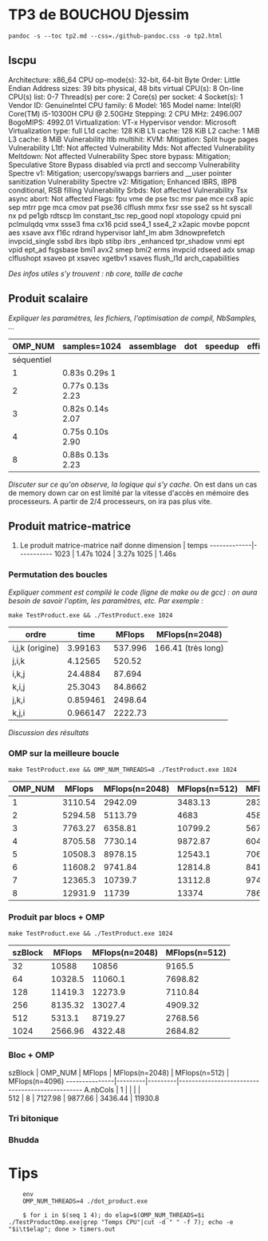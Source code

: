 

# TP3 de BOUCHOU Djessim

`pandoc -s --toc tp2.md --css=./github-pandoc.css -o tp2.html`





## lscpu

Architecture:                    x86_64
CPU op-mode(s):                  32-bit, 64-bit
Byte Order:                      Little Endian
Address sizes:                   39 bits physical, 48 bits virtual
CPU(s):                          8
On-line CPU(s) list:             0-7
Thread(s) per core:              2
Core(s) per socket:              4
Socket(s):                       1
Vendor ID:                       GenuineIntel
CPU family:                      6
Model:                           165
Model name:                      Intel(R) Core(TM) i5-10300H CPU @ 2.50GHz
Stepping:                        2
CPU MHz:                         2496.007
BogoMIPS:                        4992.01
Virtualization:                  VT-x
Hypervisor vendor:               Microsoft
Virtualization type:             full
L1d cache:                       128 KiB
L1i cache:                       128 KiB
L2 cache:                        1 MiB
L3 cache:                        8 MiB
Vulnerability Itlb multihit:     KVM: Mitigation: Split huge pages
Vulnerability L1tf:              Not affected
Vulnerability Mds:               Not affected
Vulnerability Meltdown:          Not affected
Vulnerability Spec store bypass: Mitigation; Speculative Store Bypass disabled via prctl and seccomp
Vulnerability Spectre v1:        Mitigation; usercopy/swapgs barriers and __user pointer sanitization
Vulnerability Spectre v2:        Mitigation; Enhanced IBRS, IBPB conditional, RSB filling
Vulnerability Srbds:             Not affected
Vulnerability Tsx async abort:   Not affected
Flags:                           fpu vme de pse tsc msr pae mce cx8 apic sep mtrr pge mca cmov pat pse36 clflush mmx fxsr sse sse2 ss ht syscall nx pd
                                 pe1gb rdtscp lm constant_tsc rep_good nopl xtopology cpuid pni pclmulqdq vmx ssse3 fma cx16 pcid sse4_1 sse4_2 x2apic
                                  movbe popcnt aes xsave avx f16c rdrand hypervisor lahf_lm abm 3dnowprefetch invpcid_single ssbd ibrs ibpb stibp ibrs
                                 _enhanced tpr_shadow vnmi ept vpid ept_ad fsgsbase bmi1 avx2 smep bmi2 erms invpcid rdseed adx smap clflushopt xsaveo
                                 pt xsavec xgetbv1 xsaves flush_l1d arch_capabilities

*Des infos utiles s'y trouvent : nb core, taille de cache*



## Produit scalaire 

*Expliquer les paramètres, les fichiers, l'optimisation de compil, NbSamples, ...*

OMP_NUM    | samples=1024 | assemblage |    dot    |  speedup  |  efficacité
-----------|--------------|------------|-----------|-----------|--------------
séquentiel |                                            
1          |                  0.83s        0.29s         1
2          |                  0.77s        0.13s        2.23
3          |                  0.82s        0.14s        2.07
4          |                  0.75s        0.10s        2.90            
8          |                  0.88s        0.13s        2.23 


*Discuter sur ce qu'on observe, la logique qui s'y cache.*
On est dans un cas de memory down car on est limité par la vitesse d'accès en mémoire des processeurs. A partir de 2/4 processeurs, on ira pas plus vite.



## Produit matrice-matrice
1. Le produit matrice-matrice naif donne
  dimension  |   temps 
-------------|-----------
    1023     |   1.47s
    1024     |   3.27s
    1025     |   1.46s


### Permutation des boucles

*Expliquer comment est compilé le code (ligne de make ou de gcc) : on aura besoin de savoir l'optim, les paramètres, etc. Par exemple :*

`make TestProduct.exe && ./TestProduct.exe 1024`


  ordre           | time    | MFlops  | MFlops(n=2048) 
------------------|---------|---------|----------------
i,j,k (origine)   | 3.99163 | 537.996 |166.41 (très long)        
j,i,k             | 4.12565 | 520.52  |    
i,k,j             | 24.4884 |  87.694 |    
k,i,j             | 25.3043 |  84.8662|    
j,k,i             | 0.859461| 2498.64 |    
k,j,i             | 0.966147| 2222.73 |    


*Discussion des résultats*



### OMP sur la meilleure boucle 

`make TestProduct.exe && OMP_NUM_THREADS=8 ./TestProduct.exe 1024`

  OMP_NUM         | MFlops  | MFlops(n=2048) | MFlops(n=512)  | MFlops(n=4096)
------------------|---------|----------------|----------------|---------------
1                 | 3110.54 |    2942.09     |     3483.13    |    2836.29                            
2                 | 5294.58 |    5113.79     |     4683       |    4586.66                          
3                 | 7763.27 |    6358.81     |     10799.2    |    5678.53                        
4                 | 8705.58 |    7730.14     |     9872.87    |    6044.99                         
5                 | 10508.3 |    8978.15     |     12543.1    |    7067.19                                      
6                 | 11608.2 |    9741.84     |     12814.8    |    8415.41                                     
7                 | 12365.3 |    10739.7     |     13112.8    |    9747.24                                     
8                 | 12931.9 |    11739       |     13374      |    7867.05                                 




### Produit par blocs + OMP

`make TestProduct.exe && ./TestProduct.exe 1024`

  szBlock         | MFlops  | MFlops(n=2048) | MFlops(n=512)  |
------------------|---------|----------------|----------------|
32                | 10588   |     10856      |    9165.5      |                     
64                | 10328.5 |    11060.1     |    7698.82     |               
128               | 11419.3 |    12273.9     |    7110.84     |                  
256               | 8135.32 |    13027.4     |    4909.32     |                                   
512               | 5313.1  |    8719.27     |    2768.56     |                 
1024              | 2566.96 |    4322.48     |    2684.82     |                     




### Bloc + OMP



  szBlock      | OMP_NUM | MFlops  | MFlops(n=2048) | MFlops(n=512)  | MFlops(n=4096)
---------------|---------|---------|------------------------------------------------
A.nbCols       |  1      |         |                |                |              
512            |  8      | 7127.98 |     9877.66    |    3436.44     |    11930.8




### Tri bitonique


### Bhudda

# Tips 

```
	env 
	OMP_NUM_THREADS=4 ./dot_product.exe
```

```
    $ for i in $(seq 1 4); do elap=$(OMP_NUM_THREADS=$i ./TestProductOmp.exe|grep "Temps CPU"|cut -d " " -f 7); echo -e "$i\t$elap"; done > timers.out
```